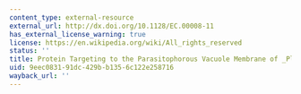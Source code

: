 ```yaml
---
content_type: external-resource
external_url: http://dx.doi.org/10.1128/EC.00008-11
has_external_license_warning: true
license: https://en.wikipedia.org/wiki/All_rights_reserved
status: ''
title: Protein Targeting to the Parasitophorous Vacuole Membrane of _Plasmodium Falciparum_
uid: 9eec0831-91dc-429b-b135-6c122e258716
wayback_url: ''
---
```

